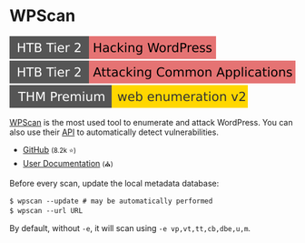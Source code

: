 # WPScan

[![hackingwordpress](../../../../../../cybersecurity/_badges/htb/hackingwordpress.svg)](https://academy.hackthebox.com/course/preview/hacking-wordpress)
[![attacking_common_applications](../../../../../../cybersecurity/_badges/htb/attacking_common_applications.svg)](https://academy.hackthebox.com/course/preview/attacking-common-applications)
[![webenumerationv2](../../../../../../cybersecurity/_badges/thmp/webenumerationv2.svg)](https://tryhackme.com/room/webenumerationv2)

<div class="row row-cols-lg-2"><div>

[WPScan](https://wpscan.com/) is the most used tool to enumerate and attack WordPress. You can also use their [API](https://wpscan.com/api/) to automatically detect vulnerabilities.

* [GitHub](https://github.com/wpscanteam/wpscan) <small>(8.2k ⭐)</small>
* [User Documentation](https://github.com/wpscanteam/wpscan/wiki/WPScan-User-Documentation) <small>(⛪)</small>

Before every scan, update the local metadata database:

```ps
$ wpscan --update # may be automatically performed
$ wpscan --url URL
```

By default, without `-e`, it will scan using `-e vp,vt,tt,cb,dbe,u,m`.
</div><div>


</div></div>